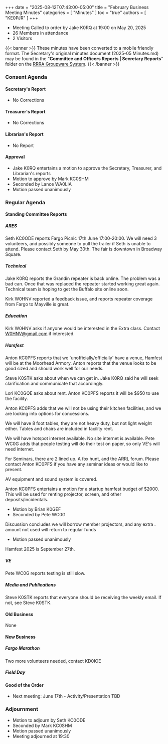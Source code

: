 +++
date = "2025-08-12T07:43:00-05:00"
title = "February Business Meeting Minutes"
categories = [ "Minutes" ]
toc = "true"
authors = [ "KE0PJR" ]
+++
* Meeting Called to  order by Jake K0RQ at 19:00 on May 20, 2025
* 26 Members in attendance
* 2 Visitors
<!--more-->

{{< banner >}}
These minutes have been converted to a mobile friendly format. The
Secretary's original minutes document (2025-05 Minutes.md) may be found
in the "**Committee and Officers Reports | Secretary Reports**" folder
on the [RRRA Groupware System](https://cloud.rrra.org/).
{{< /banner >}}

### Consent Agenda

#### Secretary's Report

* No Corrections

#### Treasurer's Report

* No Corrections

#### Librarian's Report

* No Report

#### Approval

* Jake K0RQ entertains a motion to approve the Secretary, Treasurer, and Librarian's reports
* Motion to approve by Mark KC0SHM
* Seconded by Lance WA0LIA
* Motion passed unanimously

### Regular Agenda

#### Standing Committee Reports

##### ARES

Seth KC0ODE reports Fargo Picnic 17th June 17:00-20:00. We will need 3
volunteers, and possibly someone to pull the trailer if Seth is unable
to attend. Please contact Seth by May 30th. The fair is downtown in
Broadway Square.

##### Technical

Jake K0RQ reports the Grandin repeater is back online. The problem was
a bad can. Once that was replaced the repeater started working great
again. Technical team is hoping to get the Buffalo site online soon.

Kirk W0HNV reported a feedback issue, and reports repeater coverage from
Fargo to Mayville is great.

##### Education

Kirk W0HNV asks if anyone would be interested in the Extra class.
Contact W0HNV@gmail.com if interested.

##### Hamfest

Anton KC0PFS reports that we 'unofficially/officially' have a venue,
Hamfest will be at the Moorhead Armory. Anton reports that the venue
looks to be good sized and should work well for our needs.

Steve K0STK asks about when we can get in. Jake K0RQ said he will seek
clarification and communicate that accordingly.

Lori KC0GQE asks about rent. Anton KC0PFS reports it will be $950 to use
the facility.

Anton KC0PFS adds that we will not be using their kitchen facilities,
and we are looking into options for concessions.

We will have 8 foot tables, they are not heavy duty, but not light
weight either. Tables and chairs are included in facility rent.

We will have hotspot internet available. No site internet is available.
Pete WC0G adds that people testing will do their test on paper, so only
VE's will need internet.

For Seminars, there are 2 lined up. A fox hunt, and the ARRL forum.
Please contact Anton KC0PFS if you have any seminar ideas or would like
to present.

AV equipment and sound system is covered.

Anton KC0PFS entertains a motion for a startup hamfest budget of
$2000. This will be used for renting projector, screen, and other
deposits/incidentals.

* Motion by Brian K0GEF
* Seconded by Pete WC0G

Discussion concludes we will borrow member projectors, and any extra   .
amount not used will return to regular funds

* Motion passed unanimously

Hamfest 2025 is September 27th.

##### VE

Pete WC0G reports testing is still slow.

##### Media and Publications

Steve K0STK reports that everyone should be receiving the weekly email.
If not, see Steve K0STK.

#### Old Business

None

#### New Business

##### Fargo Marathon

Two more volunteers needed, contact KD0IOE

##### Field Day

#### Good of the Order

* Next meeting: June 17th - Activity/Presentation TBD

### Adjournment

* Motion to adjourn by Seth KC0ODE
* Seconded by Mark KC0SHM
* Motion passed unanimously
* Meeting adjourned at 19:30
